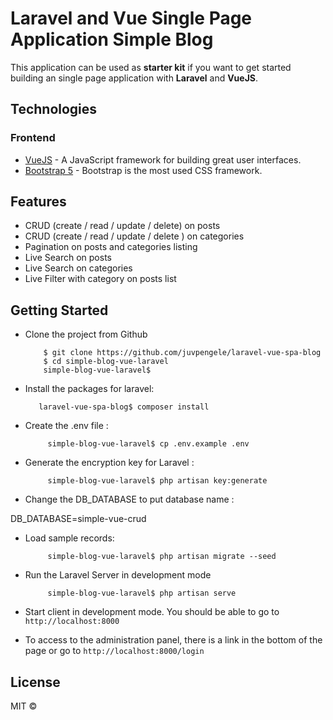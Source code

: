 # Laravel and Vue Single Page Application Simple Blog

This application can be used as **starter kit** if you want to get started building an single page application with **Laravel** 
and **VueJS**. 

## Technologies

### Frontend

* [VueJS](https://fr.vuejs.org/index.html) - A JavaScript framework for building great user interfaces.
* [Bootstrap 5](https://getbootstrap.com) - Bootstrap is the most used CSS framework.


## Features

* CRUD (create / read / update / delete) on posts
* CRUD (create / read / update / delete ) on  categories
* Pagination on posts and categories listing
* Live Search on posts
* Live Search on categories
* Live Filter with category on posts list

## Getting Started

* Clone the project from Github

          $ git clone https://github.com/juvpengele/laravel-vue-spa-blog
          $ cd simple-blog-vue-laravel
          simple-blog-vue-laravel$

* Install the packages for laravel:

         laravel-vue-spa-blog$ composer install
          
* Create the .env file :

           simple-blog-vue-laravel$ cp .env.example .env
        
* Generate the encryption key for Laravel :

           simple-blog-vue-laravel$ php artisan key:generate
        

* Change the DB_DATABASE to put database name :

DB_DATABASE=simple-vue-crud

* Load sample records:

           simple-blog-vue-laravel$ php artisan migrate --seed

* Run the Laravel Server in development mode

           simple-blog-vue-laravel$ php artisan serve

* Start client in development mode. You should be able to go to `http://localhost:8000`

* To access to the administration panel, there is a link in the bottom of the page or go to `http://localhost:8000/login`

## License

MIT © 
